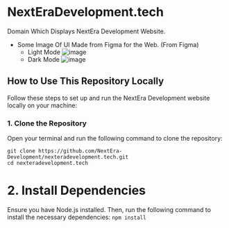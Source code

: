 # NextEraDevelopment.tech

Domain Which Displays NextEra Development Website.

- Some Image Of UI Made from Figma for the Web. (From Figma)
   * Light Mode
     ![image](https://github.com/user-attachments/assets/ef65bb8f-7757-4b05-9d4c-434298043076)
   * Dark Mode 
     ![image](https://github.com/user-attachments/assets/d02ce266-709b-4524-80d6-c36bcf942999)


## How to Use This Repository Locally

Follow these steps to set up and run the NextEra Development website locally on your machine:

### 1. Clone the Repository
Open your terminal and run the following command to clone the repository:
```
git clone https://github.com/NextEra-Development/nexteradevelopment.tech.git
cd nexteradevelopment.tech
```

# 2. Install Dependencies
Ensure you have Node.js installed. Then, run the following command to install the necessary dependencies:
```npm install```
